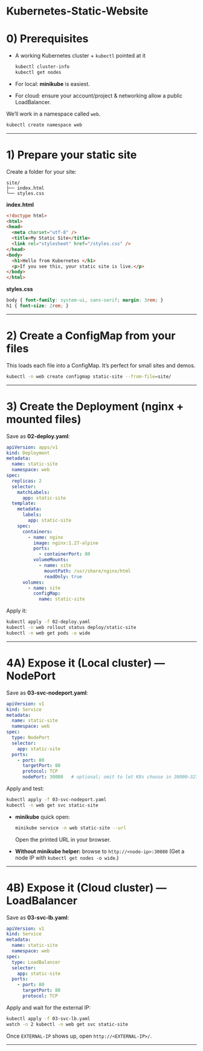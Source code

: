 # Kubernetes-Static-Website

# 0) Prerequisites

* A working Kubernetes cluster + `kubectl` pointed at it

  ```bash
  kubectl cluster-info
  kubectl get nodes
  ```
* For local: **minikube** is easiest.
* For cloud: ensure your account/project & networking allow a public LoadBalancer.

We’ll work in a namespace called `web`.

```bash
kubectl create namespace web
```

---

# 1) Prepare your static site

Create a folder for your site:

```
site/
├── index.html
└── styles.css
```

**index.html**

```html
<!doctype html>
<html>
<head>
  <meta charset="utf-8" />
  <title>My Static Site</title>
  <link rel="stylesheet" href="/styles.css" />
</head>
<body>
  <h1>Hello from Kubernetes </h1>
  <p>If you see this, your static site is live.</p>
</body>
</html>
```

**styles.css**

```css
body { font-family: system-ui, sans-serif; margin: 3rem; }
h1 { font-size: 2rem; }
```

---

# 2) Create a ConfigMap from your files

This loads each file into a ConfigMap. It’s perfect for small sites and demos.

```bash
kubectl -n web create configmap static-site --from-file=site/
```

---

# 3) Create the Deployment (nginx + mounted files)

Save as **02-deploy.yaml**:

```yaml
apiVersion: apps/v1
kind: Deployment
metadata:
  name: static-site
  namespace: web
spec:
  replicas: 2
  selector:
    matchLabels:
      app: static-site
  template:
    metadata:
      labels:
        app: static-site
    spec:
      containers:
        - name: nginx
          image: nginx:1.27-alpine
          ports:
            - containerPort: 80
          volumeMounts:
            - name: site
              mountPath: /usr/share/nginx/html
              readOnly: true
      volumes:
        - name: site
          configMap:
            name: static-site
```

Apply it:

```bash
kubectl apply -f 02-deploy.yaml
kubectl -n web rollout status deploy/static-site
kubectl -n web get pods -o wide
```

---

# 4A) Expose it (Local cluster) — NodePort

Save as **03-svc-nodeport.yaml**:

```yaml
apiVersion: v1
kind: Service
metadata:
  name: static-site
  namespace: web
spec:
  type: NodePort
  selector:
    app: static-site
  ports:
    - port: 80
      targetPort: 80
      protocol: TCP
      nodePort: 30080   # optional; omit to let K8s choose in 30000–32767
```

Apply and test:

```bash
kubectl apply -f 03-svc-nodeport.yaml
kubectl -n web get svc static-site
```

* **minikube** quick open:

  ```bash
  minikube service -n web static-site --url
  ```

  Open the printed URL in your browser.

* **Without minikube helper:** browse to `http://<node-ip>:30080`
  (Get a node IP with `kubectl get nodes -o wide`.)

---

# 4B) Expose it (Cloud cluster) — LoadBalancer

Save as **03-svc-lb.yaml**:

```yaml
apiVersion: v1
kind: Service
metadata:
  name: static-site
  namespace: web
spec:
  type: LoadBalancer
  selector:
    app: static-site
  ports:
    - port: 80
      targetPort: 80
      protocol: TCP
```

Apply and wait for the external IP:

```bash
kubectl apply -f 03-svc-lb.yaml
watch -n 2 kubectl -n web get svc static-site
```

Once `EXTERNAL-IP` shows up, open `http://<EXTERNAL-IP>/`.

---
